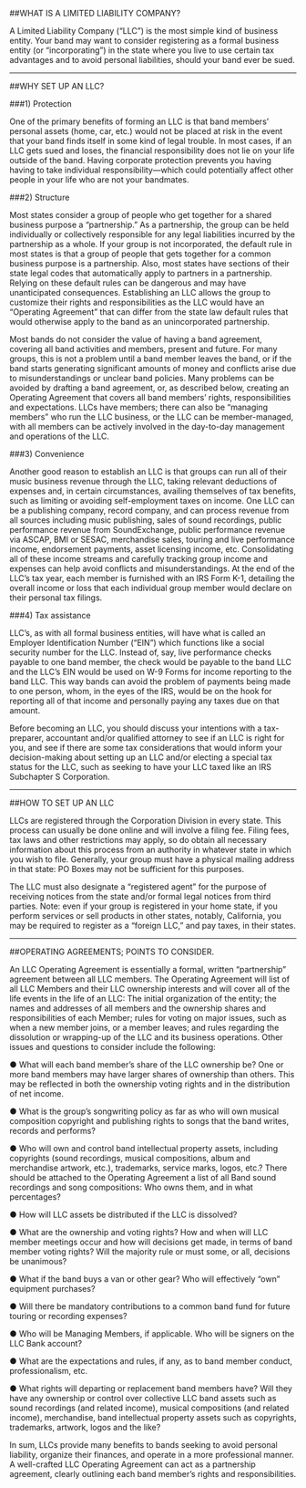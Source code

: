 ##WHAT IS A LIMITED LIABILITY COMPANY?

A Limited Liability Company (“LLC”) is the most simple kind of business entity. Your band may want to consider registering as a formal business entity (or “incorporating”) in the state where you live to use certain tax advantages and to avoid personal liabilities, should your band ever be sued.

***

##WHY SET UP AN LLC?

###1) Protection

One of the primary benefits of forming an LLC is that band members’ personal assets (home, car, etc.) would not be placed at risk in the event that your band finds itself in some kind of legal trouble. In most cases, if an LLC gets sued and loses, the financial responsibility does not lie on your life outside of the band. Having corporate protection prevents you having having to take individual responsibility—which could potentially affect other people in your life who are not your bandmates.

###2) Structure

Most states consider a group of people who get together for a shared business purpose a “partnership.”
As a partnership, the group can be held individually or collectively responsible for any legal liabilities incurred by the partnership as a whole.  If your group is not incorporated, the default rule in most states is that a group of people that gets together for a common business purpose is a partnership. Also, most states have sections of their state legal codes that automatically apply to partners in a partnership. Relying on these default rules can be dangerous and may have unanticipated consequences. Establishing an LLC allows the group to customize their rights and responsibilities as the LLC would have an “Operating Agreement” that can differ from the state law default rules that would otherwise apply to the band as an unincorporated partnership.

Most bands do not consider the value of having a band agreement, covering all band activities and members, present and future. For many groups, this is not a problem until a band member leaves the band, or if the band starts generating significant amounts of money and conflicts arise due to misunderstandings or unclear band policies. Many problems can be avoided by drafting a band agreement, or, as described below, creating an Operating Agreement that covers all band members’ rights, responsibilities and expectations. LLCs have members; there can also be “managing members” who run the LLC business, or the LLC can be member-managed, with all members can be actively involved in the day-to-day management and operations of the LLC.

###3) Convenience

Another good reason to establish an LLC is that groups can run all of their music business revenue through the LLC, taking relevant deductions of expenses and, in certain circumstances, availing themselves of tax benefits, such as limiting or avoiding self-employment taxes on income. One LLC can be a publishing company, record company, and can process revenue from all sources including music publishing, sales of sound recordings, public performance revenue from SoundExchange, public performance revenue via ASCAP, BMI or SESAC, merchandise sales, touring and live performance income, endorsement payments, asset licensing income, etc.  Consolidating all of these income streams and carefully tracking group income and expenses can help avoid conflicts and misunderstandings.  At the end of the LLC’s tax year, each member is furnished with an IRS Form K-1, detailing the overall income or loss that each individual group member would declare on their personal tax filings.

###4) Tax assistance

LLC’s, as with all formal business entities, will have what is called an Employer Identification Number (“EIN”) which functions like a social security number for the LLC. Instead of, say, live performance checks payable to one band member, the check would be payable to the band LLC and the LLC’s EIN would be used on W-9 Forms for income reporting to the band LLC. This way bands can avoid the problem of payments being made to one person, whom, in the eyes of the IRS, would be on the hook for reporting all of that income and personally paying any taxes due on that amount.

Before becoming an LLC, you should discuss your intentions with a tax-preparer, accountant and/or qualified attorney to see if an LLC is right for you, and see if there are some tax considerations that would inform your decision-making about setting up an LLC and/or electing a special tax status for the LLC, such as seeking to have your LLC taxed like an IRS Subchapter S Corporation.

***

##HOW TO SET UP AN LLC

LLCs are registered through the Corporation Division in every state. This process can usually be done online and will involve a filing fee. Filing fees, tax laws and other restrictions may apply, so do obtain all necessary information about this process from an authority in whatever state in which you wish to file. Generally, your group must have a physical mailing address in that state: PO Boxes may not be sufficient for this purposes.

The LLC must also designate a “registered agent” for the purpose of receiving notices from the state and/or formal legal notices from third parties. Note: even if your group is registered in your home state, if you perform services or sell products in other states, notably, California, you may be required to register as a “foreign LLC,” and pay taxes, in their states.  

***

##OPERATING AGREEMENTS; POINTS TO CONSIDER.

An LLC Operating Agreement is essentially a formal, written “partnership” agreement between all LLC members. The Operating Agreement will list of all LLC Members and their LLC ownership interests and will cover all of the life events in the life of an LLC: The initial organization of the entity; the names and addresses of all members and the ownership shares and responsibilities of each Member; rules for voting on major issues, such as when a new member joins, or a member leaves; and rules regarding the dissolution or wrapping-up of the LLC and its business operations. Other issues and questions to consider include the following:

● What will each band member’s share of the LLC ownership be? One or more band members may have larger shares of ownership than others. This may be reflected in both the ownership voting rights and in the distribution of net income.

● What is the group’s songwriting policy as far as who will own musical composition copyright and publishing rights to songs that the band writes, records and performs?

● Who will own and control band intellectual property assets, including copyrights (sound recordings, musical compositions, album and merchandise artwork, etc.), trademarks, service marks, logos, etc.? There should be attached to the Operating Agreement a list of all Band sound recordings and song compositions: Who owns them, and in what percentages?

● How will LLC assets be distributed if the LLC is dissolved?

● What are the ownership and voting rights? How and when will LLC member meetings occur and how will decisions get made, in terms of band member voting rights? Will the majority rule or must some, or all, decisions be unanimous?

● What if the band buys a van or other gear?  Who will effectively “own” equipment purchases?

● Will there be mandatory contributions to a common band fund for future touring or recording expenses?

● Who will be Managing Members, if applicable. Who will be signers on the LLC Bank account?

● What are the expectations and rules, if any, as to band member conduct, professionalism, etc.

● What rights will departing or replacement band members have? Will they have any ownership or control over collective LLC band assets such as sound recordings (and related income), musical compositions (and related income), merchandise, band intellectual property assets such as copyrights, trademarks, artwork, logos and the like?

In sum, LLCs provide many benefits to bands seeking to avoid personal liability, organize their finances, and operate in a more professional manner. A well-crafted LLC Operating Agreement can act as a partnership agreement, clearly outlining each band member’s rights and responsibilities.
